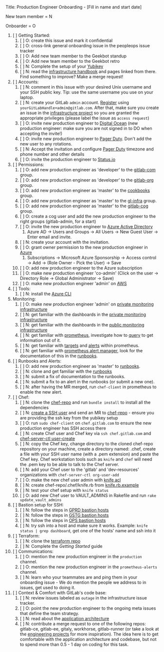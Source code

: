 Title: Production Engineer Onboarding  - [Fill in name and start date]

New team member = N

Onboarder = O

1. [ ] Getting Started:
    1. [ ] O: create this issue and mark it confidential
    1. [ ] O: cross-link general onboarding issue in the peopleops issue tracker
    1. [ ] O: Add new team member to the Geekbot standup
    1. [ ] O: Add new team member to the Geekbot retro
    1. [ ] N: Complete the setup of your [Yubikey](https://gitlab.com/gitlab-com/runbooks/blob/master/howto/yubikey.md)
    1. [ ] N: read the [infrastructure handbook](https://about.gitlab.com/handbook/engineering/infrastructure/) and pages linked from there. Find something to improve? Make a merge request!
1. [ ] Accounts:
    1. [ ] N: comment in this issue with your desired Unix username and your SSH public key. Tip: use the same username you use on your laptop.
    1. [ ] N: create your GitLab `admin` account. [Register](https://gitlab.com/users/sign_in#register-pane) using `yourGitLabHandle+admin@gitlab.com`. After that, make sure you create an issue in the [infrastructure project](https://gitlab.com/gitlab-com/infrastructure/issues) so you are granted the appropriate privileges (please label the issue as `access request`)
    1. [ ] O: invite new production engineer to [Digital Ocean](https://cloud.digitalocean.com/settings/team) (new production engineer: make sure you are not signed in to DO when accepting the invite!)
    1. [ ] O: invite new production engineer to [Pager Duty](https://gitlab.pagerduty.com/users). Don't add the new user to any rotations.
    1. [ ] N: Accept the invitation and configure [Pager Duty](https://gitlab.pagerduty.com/) timezone and phone number and other details
    1. [ ] O: invite the production engineer to [Status.io](https://app.status.io/dashboard/5b36dc6502d06804c08349f7/team)
1. [ ] Permissions:
    1. [ ] O: add new production engineer as 'developer' to the [gitlab-com](https://gitlab.com/groups/gitlab-com/group_members) group.
    1. [ ] O: add new production engineer as 'developer' to the [gitlab-org](https://gitlab.com/groups/gitlab-org/group_members) group.
    1. [ ] O: add new production engineer as 'master' to the [cookbooks](https://gitlab.com/groups/gitlab-cookbooks/group_members) group.
    1. [ ] O: add new production engineer as 'master' to the [gl-infra](https://gitlab.com/groups/gl-infra/group_members) group.
    1. [ ] O: add new production engineer as 'master' to the [gitlab-cog](https://gitlab.com/groups/gitlab-cog/group_members) group.
    1. [ ] O: create a cog user and add the new production engineer to the right groups (gitlab-admin, for a start)
    1. [ ] O: invite the new production engineer to [Azure Active Directory](https://portal.azure.com/?reAuth=true#blade/Microsoft_AAD_IAM/ActiveDirectoryMenuBlade/Overview)
        1. Azure AD -> Users and Groups -> All Users -> New Guest User -> Enter email and invite.
    1. [ ] N: create your account with the invitation.
    1. [ ] O: grant owner permission to the new production engineer in [Azure](https://portal.azure.com/#blade/Microsoft_Azure_Billing/SubscriptionsBlade)
        1. Subscriptions -> Microsoft Azure Sponsorship -> Access control -> Add -> (Role Owner - Pick the User) -> Save
    1. [ ] O: add new production engineer to the Azure subscription
    1. [ ] O: make new production engineer 'co-admin' (Click on the user -> Directory Role -> Global Administrator -> Save)
    1. [ ] O: make new production engineer 'admin' on [AWS](https://console.aws.amazon.com/iam/home#home)
1. [ ] Tools:
    1. [ ] N: install the [Azure CLI](https://docs.microsoft.com/en-us/cli/azure/install-azure-cli)
1. Monitoring:
    1. [ ] O: make new production engineer 'admin' on [private monitoring infrastructure](https://performance.gitlab.net)
    1. [ ] N: get familiar with the dashboards in the [private monitoring infrastructure](https://performance.gitlab.net)
    1. [ ] N: get familiar with the dashboards in the [public monitoring infrastructure](http://monitor.gitlab.net)
    1. [ ] N: get familiar with [prometheus](https://prometheus.gitlab.com/graph), investigate how to [query](https://prometheus.io/docs/querying/basics/) to get information out of it.
    1. [ ] N: get familiar with [targets](https://prometheus.gitlab.com/targets) and [alerts](https://prometheus.gitlab.com/alerts) within prometheus.
    1. [ ] N: get familiar with [prometheus alert manager](https://alerts.gitlab.com), look for the documentation of this in the [runbooks](https://gitlab.com/gitlab-com/runbooks).
1. [ ] Runbooks and Alerts:
    1. [ ] O: add new production engineer as 'master' to [runbooks](https://gitlab.com/gitlab-com/runbooks/project_members).
    1. [ ] N: clone and get familiar with the [runbooks](https://gitlab.com/gitlab-com/runbooks)
    1. [ ] N: submit a fix of documentation to the runbooks.
    1. [ ] N: submit a fix to an alert in the runbooks (or submit a new one).
    1. [ ] N: after having the MR merged, run `chef-client` in prometheus to enable the new alert.
1. [ ] Chef:
    1. [ ] N: clone the [chef-repo](https://dev.gitlab.org/cookbooks/chef-repo) and run `bundle install` to install all the dependencies
    1. [ ] N: [create a SSH user](https://dev.gitlab.org/cookbooks/chef-repo/blob/master/README.md#add-a-new-system-admin) and send an MR to [chef-repo](https://dev.gitlab.org/cookbooks/chef-repo) - ensure you are providing the ssh key from the yubikey setup
    1. [ ] O: run `sudo chef-client` on `chef.gitlab.com` to ensure the new production engineer has SSH access there
    1. [ ] N: create Chef user and Chef key via `ssh chef.gitlab.com` and [chef-server-ctl user-create](https://dev.gitlab.org/cookbooks/chef-repo/blob/master/doc/set-up-chef-server.md#creating-users)
    1. [ ] N: copy the Chef key, change directory to the cloned chef-repo repository on your machine, create a directory named: .chef, create a file with your SSH user name (with a .pem extension) and paste the Chef key. Chef workstation tools such as `knife` and `chef` will need the .pem key to be able to talk to the Chef server.
    1. [ ] N: add your Chef user to the 'gitlab' and 'dev-resources' organizations with `chef-server-ctl org-user-add`
    1. [ ] O: make the new chef user admin with [knife acl](https://dev.gitlab.org/cookbooks/chef-repo/blob/master/doc/set-up-chef-server.md#add-users-to-the-admins-group-of-the-gitlab-organization)
    1. [ ] N: create chef-repo/.chef/knife.rb from [knife.rb.example](https://dev.gitlab.org/cookbooks/chef-repo/blob/master/knife.rb.example)
    1. [ ] N: test your chef setup with `knife status`
    1. [ ] O: add new Chef user to VAULT_ADMINS in Rakefile and run `rake update_vault_admins`
1. [ ] Bastion setup for SSH:
    1. [ ] N: follow the steps in [GPRD bastion hosts](https://gitlab.com/gitlab-com/runbooks/blob/master/howto/gprd-bastions.md)
    1. [ ] N: follow the steps in [GSTG bastion hosts](https://gitlab.com/gitlab-com/runbooks/blob/master/howto/gstg-bastions.md)
    1. [ ] N: follow the steps in [OPS bastion hosts](https://gitlab.com/gitlab-com/runbooks/blob/master/howto/ops-bastions.md)
    1. [ ] N: try ssh into a host and make sure it works. Example: `knife status | grep dashboard`, get one of the hosts' name and ssh into it
1. [ ] Terraform:
    1. [ ] N: clone the [terraform repo](https://gitlab.com/gitlab-com/gitlab-com-infrastructure)
    1. [ ] N: Complete the _Getting Started_ guide
1. [ ] Communications:
    1. [ ] O: mention the new production engineer in the `production` channel.
    1. [ ] O: mention the new production engineer in the `prometheus-alerts` channel.
    1. [ ] N: learn who your teammates are and ping them in your onboarding issue - We do mention the people we address to in issues, get used to doing it.
1. [ ] Context & Comfort with GitLab's code base:
    1. [ ] N: review issues labeled as `outage` in the infrastructure issue tracker.
    1. [ ] O: point the new production engineer to the ongoing meta issues that define the team strategy.
    1. [ ] N: read about the [application architecture](https://docs.gitlab.com/ce/development/architecture.html)
    1. [ ] N: contribute a merge request to one of the following repos: gitlab-ce, gitlab-ee, gitaly, workhorse, gitlab-runner (or take a look at the [engineering projects](https://about.gitlab.com/handbook/engineering/projects) for more inspiration). The idea here is to get comfortable with the application architecture and codebase, but not to spend more than 0.5 - 1 day on coding for this task.
